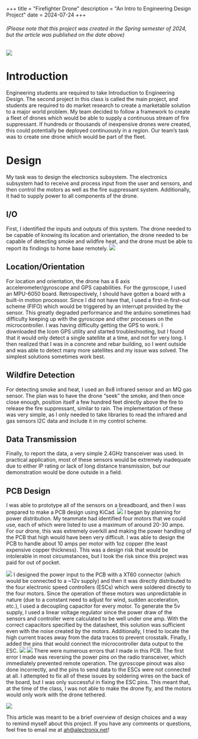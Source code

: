 +++
title = "Firefighter Drone"
description = "An Intro to Engineering Design Project"
date = 2024-07-24
+++
###### (Please note that this project was created in the Spring semester of 2024, but the article was published on the date above)

![](https://lh3.googleusercontent.com/pw/AP1GczPp-6zdX3NVKqDAgVj4GRoVj5TPLPrUcUHurmz4wPOTK-iGQgIrFTbu8DItPhxJjFZ1lh7sQzT6qnIjsL1vtyuk9oDI6MSfeTmsKCW9wfEYNzW2Z5ywCPrKnYCLiUH51EuBeg4dv8UD0L-4v2WAjiQH6Q=w1498-h1998-s-no-gm "")


# Introduction
Engineering students are required to take Introduction to Engineering Design. The second project in this class is called the main project, and students are required to do market research to create a marketable solution to a major world problem.
My team decided to follow a framework to create a fleet of drones which would be able to supply a continuous stream of fire suppressant. If hundreds or thousands of inexpensive drones were created, this could potentially be deployed continuously in a region. Our team’s task was to create one drone which would be part of the fleet.

# Design
My task was to design the electronics subsystem. The electronics subsystem had to receive and process input from the user and sensors, and then control the motors as well as the fire suppressant system. Additionally, it had to supply power to all components of the drone.

## I/O
First, I identified the inputs and outputs of this system. The drone needed to be capable of knowing its location and orientation, the drone needed to be capable of detecting smoke and wildfire heat, and the drone must be able to report its findings to home base remotely.
![](https://lh3.googleusercontent.com/pw/AP1GczNyrwjIHxpj-j7RAzPPAuWOYE3SOXrfQJCValoG3hRjaYe-0xjn-kHW7AlXPdwRijEXrc1TI3bTfqJqKgVciCqQLpWIBxfghCwWRqhKM955b0bZNqvZz82F89Sr8Uv0mdhABdcNqNaTgXrMM9AhumBszA=w780-h721-s-no-gm "")

## Location/Orientation
For location and orientation, the drone has a 6 axis accelerometer/gyroscope and GPS capabilities. For the gyroscope, I used an MPU-6050 board. Retrospectively, I should have gotten a board with a built-in motion processor. Since I did not have that, I used a first-in first-out scheme (FIFO) which would be triggered by an interrupt provided by the sensor. This greatly degraded performance and the arduino sometimes had difficulty keeping up with the gyroscope and other processes on the microcontroller.
I was having difficulty getting the GPS to work. I downloaded the Icom GPS utility and started troubleshooting, but I found that it would only detect a single satellite at a time, and not for very long. I then realized that I was in a concrete and rebar building, so I went outside and was able to detect many more satellites and my issue was solved. The simplest solutions sometimes work best.

## Wildfire Detection
For detecting smoke and heat, I used an 8x8 infrared sensor and an MQ gas sensor. The plan was to have the drone “seek” the smoke, and then once close enough, position itself a few hundred feet directly above the fire to release the fire suppressant, similar to rain. The implementation of these was very simple, as I only needed to take libraries to read the infrared and gas sensors I2C data and include it in my control scheme.

## Data Transmission
Finally, to report the data, a very simple 2.4GHz transceiver was used. In practical application, most of these sensors would be extremely inadequate due to either IP rating or lack of long distance transmission, but our demonstration would be done outside in a field.

## PCB Design
I was able to prototype all of the sensors on a breadboard, and then I was prepared to make a PCB design using KiCad. 
![](https://lh3.googleusercontent.com/pw/AP1GczNfAlmId5djaGCzZHkO8cfq8KpnZEXCdxxDlWf62LMveWvEv8H-yDyoAo0yokryDSsYiWfLUnaQgOaj5Q8v79tD0yCKqtF2qALrogsXBmSHaA1Lh0inrx0pCEipd4Mikx-VjpvHqm8bz12t_niOoyyNZg=w1579-h682-s-no-gm "")
I began by planning for power distribution. My teammate had identified four motors that we could use, each of which were listed to use a maximum of around 20-30 amps. For our drone, this was extremely overkill and making the power handling of the PCB that high would have been very difficult. I was able to design the PCB to handle about 10 amps per motor with 1oz copper (the least expensive copper thickness). This was a design risk that would be intolerable in most circumstances, but I took the risk since this project was paid for out of pocket.

![](https://lh3.googleusercontent.com/pw/AP1GczM7JnotkVjNI9-9kGRZqcJs_fpt2KM2wrrCLxg8CTQVvhtqJFDOtMbImnjeU59z1ZHJ4v1V7r_-buVosfx06JaKryjgR5oBD6WoFS8hfuZxYv1eaQ3_apPB-kZwoBVcxKJhnUvEBC5h_Ozjs0yqZmJ1ZQ=w484-h660-s-no-gm "")
I designed the power input to the PCB with a XT60 connector (which would be connected to a ~12v supply) and then it was directly distributed to the four electronic speed controllers (ESCs) which were soldered directly to the four motors. 
Since the operation of these motors was unpredictable in nature (due to a constant need to adjust for wind, sudden acceleration, etc.), I used a decoupling capacitor for every motor.
To generate the 5v supply, I used a linear voltage regulator since the power draw of the sensors and controller were calculated to be well under one amp. With the correct capacitors specified by the datasheet, this solution was sufficient even with the noise created by the motors. Additionally, I tried to locate the high current traces away from the data traces to prevent crosstalk.
Finally, I added the pins that would connect the microcontroller data output to the ESC. 
![](https://lh3.googleusercontent.com/pw/AP1GczNDG4WVet-IOVTXQqo63Iu-o6PFp_ayACP8UomL5kKfgzh-KMcon8FL5gPRJaS5xrn044dncxCOH_YJIZv5VC1_N9QeDZqfccdPANnKINfJU7g-nzyVcQ_8T3_NLJGm3cvt6x9IVFC5ORcWKmNju9DXVg=w365-h362-s-no-gm "")
![](https://lh3.googleusercontent.com/pw/AP1GczMF2s_T5M-dUsHKgb1BPT8mnchVkRsdwZDmGN_I0qjB5G9Ei48YXNrlamLDXTJV2Q4RdOQThsJvRCQYqd5yHIT3qPCEjoVgHytAzHXQ4V1aa2goB_F_tPsaw7h1a_1fqJBKbQLnJLjLOJKkF2PC2L-f4Q=w327-h370-s-no-gm "")
There were numerous errors that I made in this PCB. The first error I made was reversing the power pins on the radio transceiver, which immediately prevented remote operation. The gyroscope pinout was also done incorrectly, and the pins to send data to the ESCs were not connected at all. I attempted to fix all of these issues by soldering wires on the back of the board, but I was only successful in fixing the ESC pins. This meant that, at the time of the class, I was not able to make the drone fly, and the motors would only work with the drone tethered.

![](https://lh3.googleusercontent.com/pw/AP1GczNh8Hyg4hvAUN3YtyUfR17wsfh4Hxy0IZZekc1P8JBTtBI-IQuEsHjHU2FRbnXpNHsrF-e1oWSghhe5K-Fr8Wpf946nK_0i4IRr5LUEZ39t-UlKMPY4SL4TjagVB8jXD4jWK61e3ivFOTIFG54b0CQWtA=w659-h420-s-no-gm "")

This article was meant to be a brief overview of design choices and a way to remind myself about this project. If you have any comments or questions, feel free to email me at ah@alectronix.net!